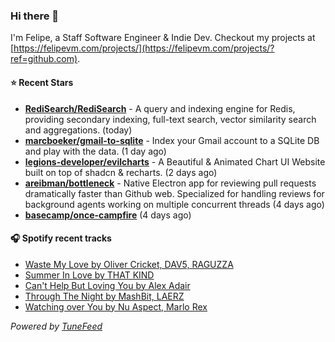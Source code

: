 ### Hi there 👋

I'm Felipe, a Staff Software Engineer & Indie Dev. Checkout my projects at [https://felipevm.com/projects/](https://felipevm.com/projects/?ref=github.com).

#### ⭐ Recent Stars
- **[RediSearch/RediSearch](https://github.com/RediSearch/RediSearch)** - A query and indexing engine for Redis, providing secondary indexing, full-text search, vector similarity search and aggregations. (today)
- **[marcboeker/gmail-to-sqlite](https://github.com/marcboeker/gmail-to-sqlite)** - Index your Gmail account to a SQLite DB and play with the data. (1 day ago)
- **[legions-developer/evilcharts](https://github.com/legions-developer/evilcharts)** - A Beautiful &amp; Animated Chart UI Website built on top of shadcn &amp; recharts. (2 days ago)
- **[areibman/bottleneck](https://github.com/areibman/bottleneck)** - Native Electron app for reviewing pull requests dramatically faster than Github web. Specialized for handling reviews for background agents working on multiple concurrent threads (4 days ago)
- **[basecamp/once-campfire](https://github.com/basecamp/once-campfire)** (4 days ago)

#### 🎧 Spotify recent tracks
- [Waste My Love by Oliver Cricket, DAV5, RAGUZZA](https://open.spotify.com/track/0zHaPkZcEMiAgzdL6hgh1v)
- [Summer In Love by THAT KIND](https://open.spotify.com/track/23YgwwIwWYabfpvv3W1EMb)
- [Can&#39;t Help But Loving You by Alex Adair](https://open.spotify.com/track/62wTeRZbLjVp8JrELsghQ5)
- [Through The Night by MashBit, LAERZ](https://open.spotify.com/track/0OTxyXl67uf77d553TRLZZ)
- [Watching over You by Nu Aspect, Marlo Rex](https://open.spotify.com/track/3OTz9JVR0pfKbhaCL45cJy)

_Powered by [TuneFeed](https://tunefeed.app?ref=github.com)_
